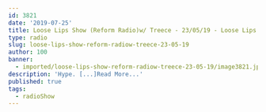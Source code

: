 ```yaml
---
id: 3821
date: '2019-07-25'
title: Loose Lips Show (Reform Radio)w/ Treece - 23/05/19 - Loose Lips
type: radio
slug: loose-lips-show-reform-radiow-treece-23-05-19
author: 100
banner:
  - imported/loose-lips-show-reform-radiow-treece-23-05-19/image3821.jpeg
description: 'Hype. [...]Read More...'
published: true
tags:
  - radioShow
---
```

